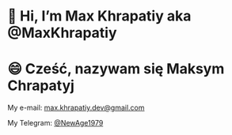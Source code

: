 # 👋 Hi, I’m Max Khrapatiy aka @MaxKhrapatiy
# 😄 Cześć, nazywam się Maksym Chrapatyj
<!--
- 👀 I’m interested in ...
- 🌱 I’m currently learning ...
- 💞️ I’m looking to collaborate on ...
- 📫 How to reach me ...
- 😄 Pronouns: ...
- ⚡ Fun fact: ...
-->
My e-mail: <max.khrapatiy.dev@gmail.com>

My Telegram: [@NewAge1979](https://t.me/NewAge1979)

<!---
MaxKhrapatiy/MaxKhrapatiy is a ✨ special ✨ repository because its `README.md` (this file) appears on your GitHub profile.
You can click the Preview link to take a look at your changes.
--->
